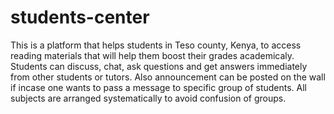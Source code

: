 # students-center
This is a platform that helps students in Teso county, Kenya, to access reading materials that will help them boost their grades academicaly.
Students can discuss, chat, ask questions and get answers immediately from other students or tutors.
Also announcement can be posted on the wall if incase one wants to pass a message to specific group of students.
All subjects are arranged systematically to avoid confusion of groups.
